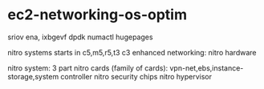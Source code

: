# ec2-networking-os-optim

sriov
ena, ixbgevf
dpdk
numactl
hugepages

nitro systems starts in c5,m5,r5,t3
c3 enhanced networking: nitro hardware

nitro system: 3 part
nitro cards (family of cards): vpn-net,ebs,instance-storage,system controller
nitro security chips
nitro hypervisor
